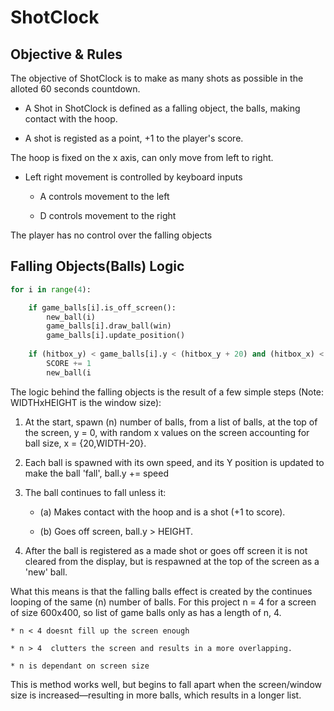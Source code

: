 # ShotClock


## Objective & Rules

The objective of ShotClock is to make as many shots as possible in the alloted 60 seconds countdown. 

* A Shot in ShotClock is defined as a falling object, the balls, making contact with the hoop.
    
* A shot is registed as a point, +1 to the player's score. 

The hoop is fixed on the x axis, can only move from left to right.

* Left right movement is controlled by keyboard inputs
    
    * A controls movement to the left
        
    * D controls movement to the right

The player has no control over the falling objects

## Falling Objects(Balls) Logic

```python
for i in range(4):

    if game_balls[i].is_off_screen():
        new_ball(i)
        game_balls[i].draw_ball(win)
        game_balls[i].update_position()
        
    if (hitbox_y) < game_balls[i].y < (hitbox_y + 20) and (hitbox_x) < game_balls[i].x < (hoop_x + 120):
        SCORE += 1
        new_ball(i
```

The logic behind the falling objects is the result of a few simple steps (Note: WIDTHxHEIGHT is the window size):

1. At the start, spawn (n) number of balls, from a list of balls, at the top of the screen, y = 0, with random x values on the screen accounting for ball size, x = {20,WIDTH-20}.

2. Each ball is spawned with its own speed, and its Y position is updated to make the ball 'fall', ball.y += speed

3. The ball continues to fall unless it:
    * (a) Makes contact with the hoop and is a shot (+1 to score).
    
    * (b) Goes off screen, ball.y > HEIGHT.

4. After the ball is registered as a made shot or goes off screen it is not cleared from the display, but is respawned at the top of the screen as a 'new' ball.
    

What this means is that the falling balls effect is created by the continues looping of the same (n) number of balls.
For this project n = 4 for a screen of size 600x400, so list of game balls only as has a length of n, 4.

    * n < 4 doesnt fill up the screen enough 
    
    * n > 4  clutters the screen and results in a more overlapping.
    
    * n is dependant on screen size

This is method works well, but begins to fall apart when the screen/window size is increased—resulting in more balls, which results in a longer list. 
